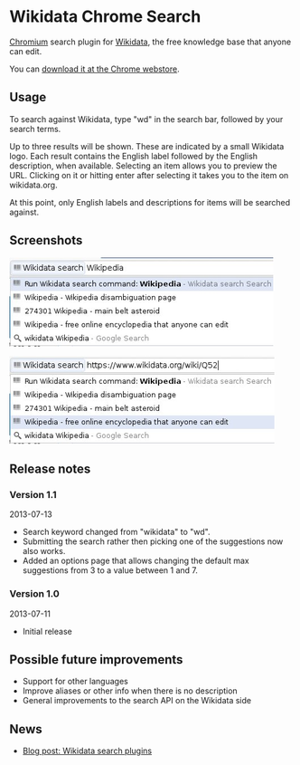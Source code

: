 Wikidata Chrome Search
======================

[Chromium](http://www.chromium.org/) search plugin for [Wikidata](https://wikidata.org/),
the free knowledge base that anyone can edit.

You can [download it at the Chrome webstore](https://chrome.google.com/webstore/detail/wikidata-search/ingjkjibhnkhomomlmlabndfmiaejkpn).

Usage
-----

To search against Wikidata, type "wd" in the search bar, followed by your search terms.

Up to three results will be shown. These are indicated by a small Wikidata logo. Each result
contains the English label followed by the English description, when available. Selecting
an item allows you to preview the URL. Clicking on it or hitting enter after selecting it
takes you to the item on wikidata.org.

At this point, only English labels and descriptions for items will be searched against.

Screenshots
-----------

![Searching for "Wikipedia"](screens/searchStart.jpeg)

![Searching for "Wikipedia"](screens/searchUrl.jpeg)

Release notes
-------------

### Version 1.1

2013-07-13

* Search keyword changed from "wikidata" to "wd".
* Submitting the search rather then picking one of the suggestions now also works.
* Added an options page that allows changing the default max suggestions from 3 to a value between 1 and 7.

### Version 1.0

2013-07-11

* Initial release

Possible future improvements
----------------------------

* Support for other languages
* Improve aliases or other info when there is no description
* General improvements to the search API on the Wikidata side

News
----

* [Blog post: Wikidata search plugins](http://www.bn2vs.com/blog/2013/07/12/wikidata-search-plugins/)
